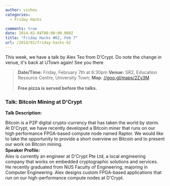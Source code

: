 ```yaml
---
author: vishnu
categories:
  - Friday Hacks

comments: true
date: 2014-02-04T00:00:00.000Z
title: "Friday Hacks #62, Feb 7"
url: /2014/02/friday-hacks-62
---
```


This week, we have a talk by Alex Teo from D'Crypt. Do note the change in venue, it's back at UTown again! See you there

<blockquote><strong>Date/Time:</strong> Friday, February 7th at 6:30pm
<strong>Venue:</strong> SR2, Education Resource Centre, University Town; <strong>Map</strong>: <a href="//goo.gl/maps/2Zy3M">//goo.gl/maps/2Zy3M</a>

<strong style="line-height: 1.5em;">Free pizza is served before the talks.</strong></blockquote>

<h3>Talk: Bitcoin Mining at D'Crypt</h3>
<div>

<strong>Talk Description:</strong>

<div>Bitcoin is a P2P digital crypto-currency that has taken the world by storm. At D'Crypt, we have recently developed a Bitcoin miner that runs on our high performance FPGA-based compute node named Raptor. We would like to take the opportunity to provide a short overview on Bitcoin and to present our work on Bitcoin mining.</div>
<strong style="line-height: 1.5em;">Speaker Profile:</strong><strong></strong>
<div>Alex is currently an engineer at D'Crypt Pte Ltd, a local engineering company that works on embedded cryptographic solutions and services. He recently graduated from NUS Faculty of Engineering, majoring in Computer Engineering. Alex designs custom FPGA-based applications that run on our high-performance compute nodes at D'Crypt.</div>

